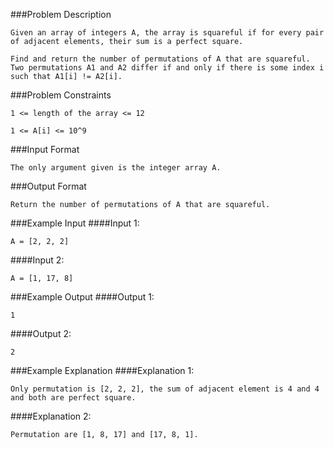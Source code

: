 ###Problem Description
```
Given an array of integers A, the array is squareful if for every pair of adjacent elements, their sum is a perfect square.

Find and return the number of permutations of A that are squareful. Two permutations A1 and A2 differ if and only if there is some index i such that A1[i] != A2[i].
```


###Problem Constraints
```
1 <= length of the array <= 12

1 <= A[i] <= 10^9
```


###Input Format
```
The only argument given is the integer array A.
```


###Output Format
```
Return the number of permutations of A that are squareful.
```


###Example Input
####Input 1:

```
A = [2, 2, 2]
```
####Input 2:

```
A = [1, 17, 8]
```


###Example Output
####Output 1:

```
1
```
####Output 2:

```
2
```


###Example Explanation
####Explanation 1:

```
Only permutation is [2, 2, 2], the sum of adjacent element is 4 and 4 and both are perfect square.
```
####Explanation 2:

```
Permutation are [1, 8, 17] and [17, 8, 1].
```